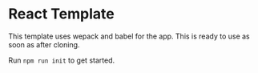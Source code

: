 # React Template

This template uses wepack and babel for the app. This is ready to use as soon as after cloning.

Run `npm run init` to get started.